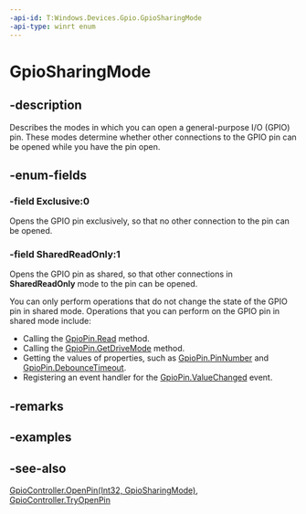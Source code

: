 ```yaml
---
-api-id: T:Windows.Devices.Gpio.GpioSharingMode
-api-type: winrt enum
---
```


<!-- Enumeration syntax
public enum Windows.Devices.Gpio.GpioSharingMode : int
-->

# GpioSharingMode

## -description
Describes the modes in which you can open a general-purpose I/O (GPIO) pin. These modes determine whether other connections to the GPIO pin can be opened while you have the pin open.

## -enum-fields
### -field Exclusive:0
Opens the GPIO pin exclusively, so that no other connection to the pin can be opened.

### -field SharedReadOnly:1
Opens the GPIO pin as shared, so that other connections in **SharedReadOnly** mode to the pin can be opened.

You can only perform operations that do not change the state of the GPIO pin in shared mode. Operations that you can perform on the GPIO pin in shared mode include:


+ Calling the [GpioPin.Read](gpiopin_read.md) method.
+ Calling the [GpioPin.GetDriveMode](gpiopin_getdrivemode.md) method.
+ Getting the values of properties, such as [GpioPin.PinNumber](gpiopin_pinnumber.md) and [GpioPin.DebounceTimeout](gpiopin_debouncetimeout.md).
+ Registering an event handler for the [GpioPin.ValueChanged](gpiopin_valuechanged.md) event.



## -remarks

## -examples

## -see-also
[GpioController.OpenPin(Int32, GpioSharingMode)](gpiocontroller_openpin_1242230438.md), [GpioController.TryOpenPin](gpiocontroller_tryopenpin.md)